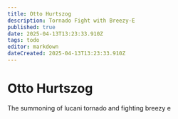 ```yaml
---
title: Otto Hurtszog
description: Tornado Fight with Breezy-E
published: true
date: 2025-04-13T13:23:33.910Z
tags: todo
editor: markdown
dateCreated: 2025-04-13T13:23:33.910Z
---
```


# Otto Hurtszog

The summoning of lucani
tornado and fighting breezy e